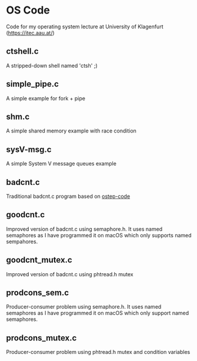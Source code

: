 # OS Code
Code for my operating system lecture at University of Klagenfurt (https://itec.aau.at/)

## ctshell.c
A stripped-down shell named 'ctsh' ;)

## simple_pipe.c
A simple example for fork + pipe

## shm.c
A simple shared memory example with race condition

## sysV-msg.c
A simple System V message queues example

## badcnt.c
Traditional badcnt.c program based on [ostep-code](https://github.com/remzi-arpacidusseau/ostep-code/tree/master/threads-intro)

## goodcnt.c
Improved version of badcnt.c using semaphore.h. It uses named semaphores as I have programmed it on macOS which only supports named sempahores.

## goodcnt_mutex.c
Improved version of badcnt.c using phtread.h mutex

## prodcons_sem.c
Producer-consumer problem using semaphore.h. It uses named semaphores as I have programmed it on macOS which only support named semaphores.

## prodcons_mutex.c
Producer-consumer problem using phtread.h mutex and condition variables

